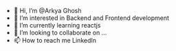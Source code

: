 - 👋 Hi, I’m @Arkya Ghosh
- 👀 I’m interested in Backend and Frontend development
- 🌱 I’m currently learning reactjs
- 💞️ I’m looking to collaborate on ...
- 📫 How to reach me LinkedIn

<!---
ghost-comder03/ghost-comder03 is a ✨ special ✨ repository because its `README.md` (this file) appears on your GitHub profile.
You can click the Preview link to take a look at your changes.
--->
